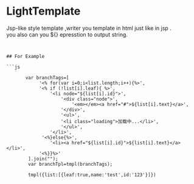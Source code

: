 # LightTemplate

  Jsp-like style template ,writer you template in html just like in jsp .  
  you also can you ${} epresstion to output string.


```


## For Example

```js

	   var branchTags=[		  
		    '<% for(var i=0;i<list.length;i++){%>',
		    '<% if (!list[i].leaf){ %>',
				'<li node="${list[i].id}">',				    
					'<div class="node">',
						'<em></em><a href="#">${list[i].text}</a>',
					'</div>',
					'<ul>',
					'<li class="loading">加载中...</li>',
					'</ul>',
				'</li>',		
			 '<%}else{%>',
			    '<li><a href="${list[i].id}">${list[i].text}</a></li>',		
			'<%}}%>'			
		].join("");	
		var branchTpl=tmpl(branchTags);
		
		tmpl({list:[{leaf:true,name:'test',id:'123'}]})
		
		
		
	 
```
